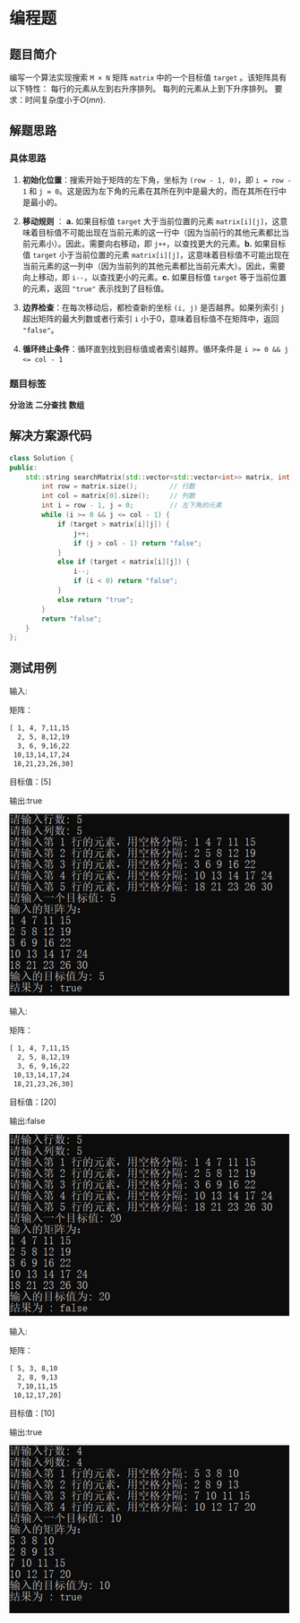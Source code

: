 # 编程题

## 题目简介

编写一个算法实现搜索 `M × N` 矩阵 `matrix` 中的一个目标值 `target` 。该矩阵具有以下特性：
每行的元素从左到右升序排列。
每列的元素从上到下升序排列。
要求：时间复杂度小于$O(mn)$.

## 解题思路

### 具体思路

1. **初始化位置**：搜索开始于矩阵的左下角，坐标为 `(row - 1, 0)`，即 `i = row - 1` 和 `j = 0`。这是因为左下角的元素在其所在列中是最大的，而在其所在行中是最小的。

2. **移动规则** ：
**a.** 如果目标值 `target` 大于当前位置的元素 `matrix[i][j]`，这意味着目标值不可能出现在当前元素的这一行中（因为当前行的其他元素都比当前元素小）。因此，需要向右移动，即 `j++`，以查找更大的元素。**b.** 如果目标值 `target` 小于当前位置的元素 `matrix[i][j]`，这意味着目标值不可能出现在当前元素的这一列中（因为当前列的其他元素都比当前元素大）。因此，需要向上移动，即 `i--`，以查找更小的元素。**c.** 如果目标值 `target` 等于当前位置的元素，返回 `"true"` 表示找到了目标值。

3. **边界检查**：在每次移动后，都检查新的坐标 `(i, j)` 是否越界。如果列索引 `j` 超出矩阵的最大列数或者行索引 `i` 小于0，意味着目标值不在矩阵中，返回 `"false"`。

4. **循环终止条件**：循环直到找到目标值或者索引越界。循环条件是 `i >= 0 && j <= col - 1`

### 题目标签

**分治法** **二分查找** **数组**

## 解决方案源代码

~~~cpp
class Solution {
public:
	std::string searchMatrix(std::vector<std::vector<int>> matrix, int target) {
		int row = matrix.size();		// 行数
		int col = matrix[0].size();		// 列数
		int i = row - 1, j = 0;			// 左下角的元素
		while (i >= 0 && j <= col - 1) {
			if (target > matrix[i][j]) {
				j++;
				if (j > col - 1) return "false";
			}
			else if (target < matrix[i][j]) {
				i--;
				if (i < 0) return "false";
			}
			else return "true";
		}
		return "false";
	}
};
~~~

## 测试用例
输入:

矩阵：

	[ 1, 4, 7,11,15
	  2, 5, 8,12,19
	  3, 6, 9,16,22
	 10,13,14,17,24
	 18,21,23,26,30]
目标值：[5]

输出:true

![测试1](test1.png)

输入:

矩阵：

	[ 1, 4, 7,11,15
	  2, 5, 8,12,19
	  3, 6, 9,16,22
	 10,13,14,17,24
	 18,21,23,26,30]
目标值：[20]

输出:false

![测试2](test2.png)

输入:

矩阵：

	[ 5, 3, 8,10
	  2, 8, 9,13
	  7,10,11,15
	 10,12,17,20]
目标值：[10]

输出:true

![测试3](test3.png)